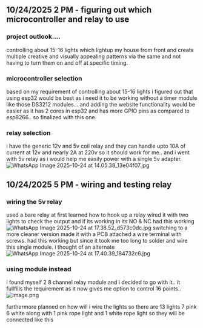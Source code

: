 <!--
  ===================    !!READ THIS NOTICE!!   ====================
  DO NOT edit this file manually. Your changes WILL BE OVERWRITTEN!
  This journal is auto generated and updated by Hack Club Blueprint.
  To edit this file, please edit your journal entries on Blueprint.
  ==================================================================
-->

## 10/24/2025 2 PM - figuring out which microcontroller and relay to use  

### project outlook....
controlling about 15-16 lights which lightup my house from front and create multiple creative and visually appealing patterns via the same and not having to turn them on and off at specific timing.

### **microcontroller selection**
based on my requirement of controlling about 15-16 lights i figured out that using esp32 would be best as i need it to be working without a timer module like those DS3212 modules... and adding the website functionality would be easier as it has 2 cores in esp32 and has more GPIO pins as compared to esp8266.. so finalized with this one.
### **relay selection**
i have the generic 12v and 5v coil relay and they can handle upto 10A of current at 12v and nearly 2A at 220v so it should work for me.. and i went with 5v relay as i would help me easily power with a single 5v adapter.![WhatsApp Image 2025-10-24 at 14.05.38_13e04f07.jpg](https://blueprint.hackclub.com/user-attachments/blobs/proxy/eyJfcmFpbHMiOnsiZGF0YSI6NTA0OSwicHVyIjoiYmxvYl9pZCJ9fQ==--3b223c5a17f030746409057228c54c382877d194/WhatsApp%20Image%202025-10-24%20at%2014.05.38_13e04f07.jpg)
  

## 10/24/2025 5 PM - wiring and testing relay  

### wiring the 5v relay 
used a bare relay at first learned how to hook up a relay wired it with two lights to check the output and if its working in its NO & NC 
had this working
![WhatsApp Image 2025-10-24 at 17.38.52_d573c0dc.jpg](https://blueprint.hackclub.com/user-attachments/blobs/proxy/eyJfcmFpbHMiOnsiZGF0YSI6NTA4MCwicHVyIjoiYmxvYl9pZCJ9fQ==--67372a2d233e1d82bf78ebb6969d0d02394ba8c3/WhatsApp%20Image%202025-10-24%20at%2017.38.52_d573c0dc.jpg)
switching to a more cleaner version made it with a PCB
attached a wire terminal with screws. had this working but since it took me too long to solder and wire this single module. i thought of an alternate
![WhatsApp Image 2025-10-24 at 17.40.39_184732c6.jpg](https://blueprint.hackclub.com/user-attachments/blobs/proxy/eyJfcmFpbHMiOnsiZGF0YSI6NTA4MSwicHVyIjoiYmxvYl9pZCJ9fQ==--6db1a901ce4cdd4aaf53af776fb2df23cda7fd4c/WhatsApp%20Image%202025-10-24%20at%2017.40.39_184732c6.jpg)

### **using module instead**
i found myself 2 8 channel relay module and i decided to go with it..
it fullfills the requirement as it now gives me option to control 16 points..
![image.png](https://blueprint.hackclub.com/user-attachments/blobs/proxy/eyJfcmFpbHMiOnsiZGF0YSI6NTA4MiwicHVyIjoiYmxvYl9pZCJ9fQ==--6abba02bee007359c7bee8c445768f07a425643d/image.png)


furthermore planned on how will i wire the lights 
so there are 13 lights
7 pink 6 white
along with 1 pink rope light and 1 white rope light
so they will be connected like this 
  

